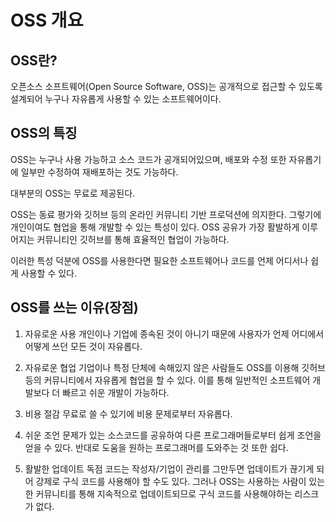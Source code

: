 # OSS 개요

## OSS란?

오픈소스 소프트웨어(Open Source Software, OSS)는 공개적으로 접근할 수 있도록 설계되어 누구나 자유롭게 사용할 수 있는 소프트웨어이다.

## OSS의 특징

OSS는 누구나 사용 가능하고 소스 코드가 공개되어있으며, 배포와 수정 또한 자유롭기에 일부만 수정하여 재배포하는 것도 가능하다.

대부분의 OSS는 무료로 제공된다.

OSS는 동료 평가와 깃허브 등의 온라인 커뮤니티 기반 프로덕션에 의지한다. 그렇기에 개인이여도 협업을 통해 개발할 수 있는 특성이 있다. OSS 공유가 가장 활발하게 이루어지는 커뮤니티인 깃허브를 통해 효율적인 협업이 가능하다.

이러한 특성 덕분에 OSS를 사용한다면 필요한 소프트웨어나 코드를 언제 어디서나 쉽게 사용할 수 있다.


## OSS를 쓰는 이유(장점)

1. 자유로운 사용
개인이나 기업에 종속된 것이 아니기 때문에 사용자가 언제 어디에서 어떻게 쓰던 모든 것이 자유롭다.

2. 자유로운 협업
기업이나 특정 단체에 속해있지 않은 사람들도 OSS를 이용해 깃허브 등의 커뮤니티에서 자유롭게 협업을 할 수 있다. 이를 통해 일반적인 소프트웨어 개발보다 더 빠르고 쉬운 개발이 가능하다.

3. 비용 절감
무료로 쓸 수 있기에 비용 문제로부터 자유롭다.

4. 쉬운 조언
문제가 있는 소스코드를 공유하여 다른 프로그래머들로부터 쉽게 조언을 얻을 수 있다. 반대로 도움을 원하는 프로그래머를 도와주는 것 또한 쉽다.

5. 활발한 업데이트
독점 코드는 작성자/기업이 관리를 그만두면 업데이트가 끊기게 되어 강제로 구식 코드를 사용해야 할 수도 있다. 그러나 OSS는 사용하는 사람이 있는 한 커뮤니티를 통해 지속적으로 업데이트되므로 구식 코드를 사용해야하는 리스크가 없다.
